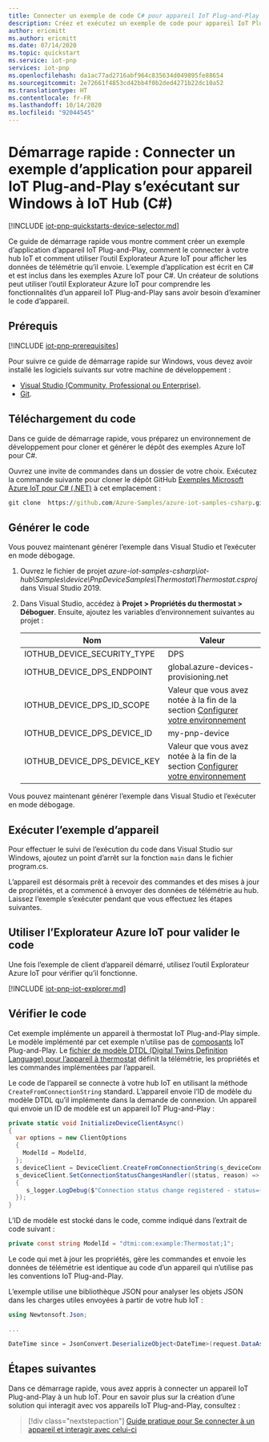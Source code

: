 ```yaml
---
title: Connecter un exemple de code C# pour appareil IoT Plug-and-Play à IoT Hub | Microsoft Docs
description: Créez et exécutez un exemple de code pour appareil IoT Plug-and-Play sur Windows, qui se connecte à un hub IoT. Utilisez l’outil Azure IoT Explorer pour afficher les informations envoyées par l’appareil au hub.
author: ericmitt
ms.author: ericmitt
ms.date: 07/14/2020
ms.topic: quickstart
ms.service: iot-pnp
services: iot-pnp
ms.openlocfilehash: da1ac77ad2716abf964c835634d049895fe88654
ms.sourcegitcommit: 2e72661f4853cd42bb4f0b2ded4271b22dc10a52
ms.translationtype: HT
ms.contentlocale: fr-FR
ms.lasthandoff: 10/14/2020
ms.locfileid: "92044545"
---
```

# <a name="quickstart-connect-a-sample-iot-plug-and-play-device-application-running-on-windows-to-iot-hub-c"></a>Démarrage rapide : Connecter un exemple d’application pour appareil IoT Plug-and-Play s’exécutant sur Windows à IoT Hub (C#)

[!INCLUDE [iot-pnp-quickstarts-device-selector.md](../../includes/iot-pnp-quickstarts-device-selector.md)]

Ce guide de démarrage rapide vous montre comment créer un exemple d’application d’appareil IoT Plug-and-Play, comment le connecter à votre hub IoT et comment utiliser l’outil Explorateur Azure IoT pour afficher les données de télémétrie qu’il envoie. L’exemple d’application est écrit en C# et est inclus dans les exemples Azure IoT pour C#. Un créateur de solutions peut utiliser l’outil Explorateur Azure IoT pour comprendre les fonctionnalités d’un appareil IoT Plug-and-Play sans avoir besoin d’examiner le code d’appareil.

## <a name="prerequisites"></a>Prérequis

[!INCLUDE [iot-pnp-prerequisites](../../includes/iot-pnp-prerequisites.md)]

Pour suivre ce guide de démarrage rapide sur Windows, vous devez avoir installé les logiciels suivants sur votre machine de développement :

* [Visual Studio (Community, Professional ou Enterprise)](https://visualstudio.microsoft.com/downloads/).
* [Git](https://git-scm.com/download/).

## <a name="download-the-code"></a>Téléchargement du code

Dans ce guide de démarrage rapide, vous préparez un environnement de développement pour cloner et générer le dépôt des exemples Azure IoT pour C#.

Ouvrez une invite de commandes dans un dossier de votre choix. Exécutez la commande suivante pour cloner le dépôt GitHub [Exemples Microsoft Azure IoT pour C# (.NET)](https://github.com/Azure-Samples/azure-iot-samples-csharp) à cet emplacement :

```cmd
git clone  https://github.com/Azure-Samples/azure-iot-samples-csharp.git
```

## <a name="build-the-code"></a>Générer le code

Vous pouvez maintenant générer l’exemple dans Visual Studio et l’exécuter en mode débogage.

1. Ouvrez le fichier de projet *azure-iot-samples-csharp\iot-hub\Samples\device\PnpDeviceSamples\Thermostat\Thermostat.csproj* dans Visual Studio 2019.

1. Dans Visual Studio, accédez à **Projet > Propriétés du thermostat > Déboguer**. Ensuite, ajoutez les variables d’environnement suivantes au projet :

    | Nom | Valeur |
    | ---- | ----- |
    | IOTHUB_DEVICE_SECURITY_TYPE | DPS |
    | IOTHUB_DEVICE_DPS_ENDPOINT | global.azure-devices-provisioning.net |
    | IOTHUB_DEVICE_DPS_ID_SCOPE | Valeur que vous avez notée à la fin de la section [Configurer votre environnement](set-up-environment.md) |
    | IOTHUB_DEVICE_DPS_DEVICE_ID | my-pnp-device |
    | IOTHUB_DEVICE_DPS_DEVICE_KEY | Valeur que vous avez notée à la fin de la section [Configurer votre environnement](set-up-environment.md) |

Vous pouvez maintenant générer l’exemple dans Visual Studio et l’exécuter en mode débogage.

## <a name="run-the-device-sample"></a>Exécuter l’exemple d’appareil

Pour effectuer le suivi de l’exécution du code dans Visual Studio sur Windows, ajoutez un point d’arrêt sur la fonction `main` dans le fichier program.cs.

L’appareil est désormais prêt à recevoir des commandes et des mises à jour de propriétés, et a commencé à envoyer des données de télémétrie au hub. Laissez l’exemple s’exécuter pendant que vous effectuez les étapes suivantes.

## <a name="use-azure-iot-explorer-to-validate-the-code"></a>Utiliser l’Explorateur Azure IoT pour valider le code

Une fois l’exemple de client d’appareil démarré, utilisez l’outil Explorateur Azure IoT pour vérifier qu’il fonctionne.

[!INCLUDE [iot-pnp-iot-explorer.md](../../includes/iot-pnp-iot-explorer.md)]

## <a name="review-the-code"></a>Vérifier le code

Cet exemple implémente un appareil à thermostat IoT Plug-and-Play simple. Le modèle implémenté par cet exemple n’utilise pas de [composants](concepts-components.md) IoT Plug-and-Play. Le [fichier de modèle DTDL (Digital Twins Definition Language) pour l’appareil à thermostat](https://github.com/Azure/opendigitaltwins-dtdl/blob/master/DTDL/v2/samples/Thermostat.json) définit la télémétrie, les propriétés et les commandes implémentées par l’appareil.

Le code de l’appareil se connecte à votre hub IoT en utilisant la méthode `CreateFromConnectionString` standard. L’appareil envoie l’ID de modèle du modèle DTDL qu’il implémente dans la demande de connexion. Un appareil qui envoie un ID de modèle est un appareil IoT Plug-and-Play :

```csharp
private static void InitializeDeviceClientAsync()
{
  var options = new ClientOptions
  {
    ModelId = ModelId,
  };
  s_deviceClient = DeviceClient.CreateFromConnectionString(s_deviceConnectionString, TransportType.Mqtt, options);
  s_deviceClient.SetConnectionStatusChangesHandler((status, reason) =>
  {
     s_logger.LogDebug($"Connection status change registered - status={status}, reason={reason}.");
  });
}
```

L’ID de modèle est stocké dans le code, comme indiqué dans l’extrait de code suivant :

```csharp
private const string ModelId = "dtmi:com:example:Thermostat;1";
```

Le code qui met à jour les propriétés, gère les commandes et envoie les données de télémétrie est identique au code d’un appareil qui n’utilise pas les conventions IoT Plug-and-Play.

L’exemple utilise une bibliothèque JSON pour analyser les objets JSON dans les charges utiles envoyées à partir de votre hub IoT :

```csharp
using Newtonsoft.Json;

...

DateTime since = JsonConvert.DeserializeObject<DateTime>(request.DataAsJson);
```

## <a name="next-steps"></a>Étapes suivantes

Dans ce démarrage rapide, vous avez appris à connecter un appareil IoT Plug-and-Play à un hub IoT. Pour en savoir plus sur la création d’une solution qui interagit avec vos appareils IoT Plug-and-Play, consultez :

> [!div class="nextstepaction"]
> [Guide pratique pour Se connecter à un appareil et interagir avec celui-ci](./quickstart-service-node.md)
